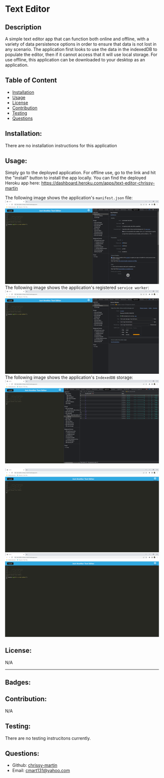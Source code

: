 # Text Editor
  

## Description

 A simple text editor app that can function both online and offline, with a variety of data persistence options in order to ensure that data is not lost in any scenario. The application first looks to use the data in the indexedDB to populate the editor, then if it cannot access that it will use local storage. For use offline, this application can be downloaded to your desktop as an application.

## Table of Content
- [Installation](#installation)
- [Usage](#usage)
- [License](#license)
- [Contribution](#contribution)
- [Testing](#testing)
- [Questions](#questions)


## Installation:

There are no installation instructions for this application

## Usage:

Simply go to the deployed application. For offline use, go to the link and hit the "install" button to install the app locally. You can find the deployed Heroku app here: https://dashboard.heroku.com/apps/text-editor-chrissy-martin

The following image shows the application's `manifest.json` file:
![alt text](./screenshots/1.png)
The following image shows the application's registered `service worker`:
![alt text](./screenshots/2.png)
The following image shows the application's `IndexedDB` storage:
![alt text](./screenshots/3.png)

![alt text](./screenshots/4.png)
![alt text](./screenshots/5.png)

## License:

N/A


-----

## Badges:




## Contribution:

N/A


## Testing:

There are no testing instrucitons currently.


## Questions:

- Github: [chrissy-martin](https://github.com/chrissy-martin)
- Email: cmart131@yahoo.com 